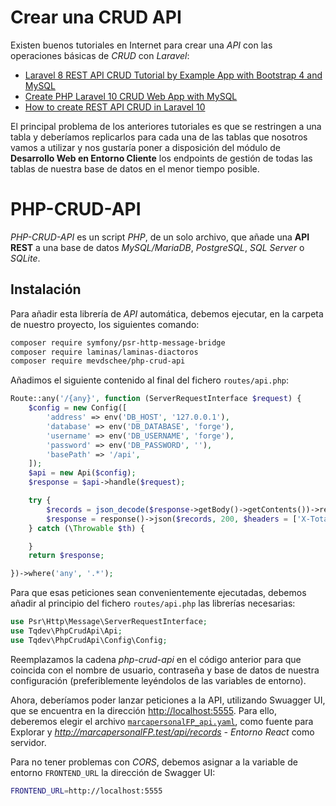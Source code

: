 # Crear una CRUD API

Existen buenos tutoriales en Internet para crear una _API_ con las operaciones básicas de _CRUD_ con _Laravel_:

- [Laravel 8 REST API CRUD Tutorial by Example App with Bootstrap 4 and MySQL](https://www.techiediaries.com/laravel-8-rest-api-crud-mysql/)
- [Create PHP Laravel 10 CRUD Web App with MySQL](https://www.positronx.io/php-laravel-crud-operations-mysql-tutorial/)
- [How to create REST API CRUD in Laravel 10](https://medium.com/@miladev95/how-to-create-rest-api-crud-in-laravel-10-8a5d09cd7901)

El principal problema de los anteriores tutoriales es que se restringen a una tabla y deberíamos replicarlos para cada una de las tablas que nosotros vamos a utilizar y nos gustaría poner a disposición del módulo de **Desarrollo Web en Entorno Cliente** los endpoints de gestión de todas las tablas de nuestra base de datos en el menor tiempo posible.

# PHP-CRUD-API

_PHP-CRUD-API_ es un script _PHP_, de un solo archivo, que añade una **API REST** a una base de datos _MySQL/MariaDB_, _PostgreSQL_, _SQL Server_ o _SQLite_.

## Instalación

Para añadir esta librería de _API_ automática, debemos ejecutar, en la carpeta de nuestro proyecto, los siguientes comando:

```bash
composer require symfony/psr-http-message-bridge
composer require laminas/laminas-diactoros
composer require mevdschee/php-crud-api
```

Añadimos el siguiente contenido al final del fichero `routes/api.php`:

```php
Route::any('/{any}', function (ServerRequestInterface $request) {
    $config = new Config([
        'address' => env('DB_HOST', '127.0.0.1'),
        'database' => env('DB_DATABASE', 'forge'),
        'username' => env('DB_USERNAME', 'forge'),
        'password' => env('DB_PASSWORD', ''),
        'basePath' => '/api',
    ]);
    $api = new Api($config);
    $response = $api->handle($request);

    try {
        $records = json_decode($response->getBody()->getContents())->records;
        $response = response()->json($records, 200, $headers = ['X-Total-Count' => count($records)]);
    } catch (\Throwable $th) {

    }
    return $response;

})->where('any', '.*');
```

Para que esas peticiones sean convenientemente ejecutadas, debemos añadir al principio del fichero `routes/api.php` las librerías necesarias:

```php
use Psr\Http\Message\ServerRequestInterface;
use Tqdev\PhpCrudApi\Api;
use Tqdev\PhpCrudApi\Config\Config;
```

Reemplazamos la cadena _php-crud-api_ en el código anterior para que coincida con el nombre de usuario, contraseña y base de datos de nuestra configuración (preferiblemente leyéndolos de las variables de entorno).

Ahora, deberíamos poder lanzar peticiones a la API, utilizando Swuagger UI, que se encuentra en la dirección [http://localhost:5555](http://localhost:5555). Para ello, deberemos elegir el archivo [`marcapersonalFP_api.yaml`](https://raw.githubusercontent.com/2DAW-CarlosIII/marcapersonalFP_REA/master/documentos/0613_Servidor/materiales/swagger/marcapersonalFP_api.yaml), como fuente para Explorar y _http://marcapersonalFP.test/api/records - Entorno React_ como servidor.

Para no tener problemas con _CORS_, debemos asignar a la variable de entorno `FRONTEND_URL` la dirección de Swagger UI:

```bash
FRONTEND_URL=http://localhost:5555
```

